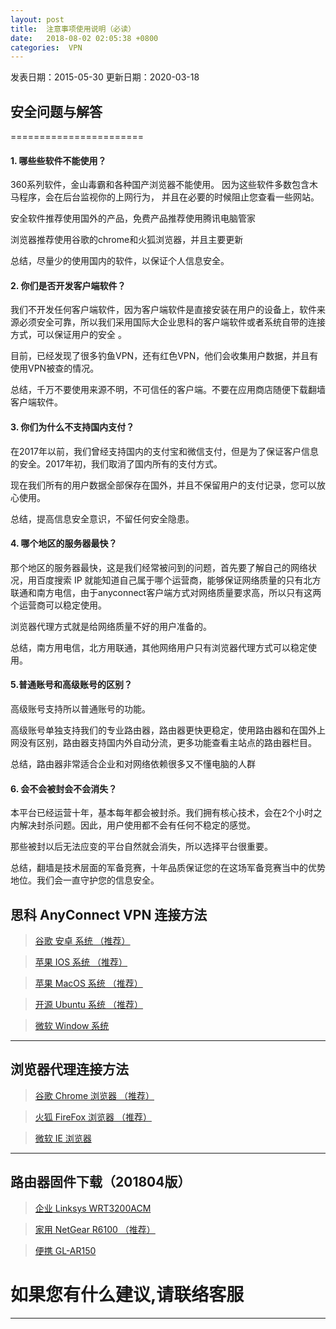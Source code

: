 ```yaml
---
layout: post
title:  注意事项使用说明（必读）
date:   2018-08-02 02:05:38 +0800
categories:  VPN
---
```

发表日期：2015-05-30
更新日期：2020-03-18

## 安全问题与解答
=======================

#### 1. 哪些些软件不能使用？

360系列软件，金山毒霸和各种国产浏览器不能使用。
因为这些软件多数包含木马程序，会在后台监视你的上网行为，
并且在必要的时候阻止您查看一些网站。

安全软件推荐使用国外的产品，免费产品推荐使用腾讯电脑管家

浏览器推荐使用谷歌的chrome和火狐浏览器，并且主要更新

总结，尽量少的使用国内的软件，以保证个人信息安全。

#### 2. 你们是否开发客户端软件？

我们不开发任何客户端软件，因为客户端软件是直接安装在用户的设备上，软件来源必须安全可靠，所以我们采用国际大企业思科的客户端软件或者系统自带的连接方式，可以保证用户的安全
。

目前，已经发现了很多钓鱼VPN，还有红色VPN，他们会收集用户数据，并且有使用VPN被查的情况。

总结，千万不要使用来源不明，不可信任的客户端。不要在应用商店随便下载翻墙客户端软件。

#### 3. 你们为什么不支持国内支付？

在2017年以前，我们曾经支持国内的支付宝和微信支付，但是为了保证客户信息的安全。2017年初，我们取消了国内所有的支付方式。

现在我们所有的用户数据全部保存在国外，并且不保留用户的支付记录，您可以放心使用。

总结，提高信息安全意识，不留任何安全隐患。

#### 4. 哪个地区的服务器最快？

那个地区的服务器最快，这是我们经常被问到的问题，首先要了解自己的网络状况，用百度搜索 IP 就能知道自己属于哪个运营商，能够保证网络质量的只有北方联通和南方电信，由于anyconnect客户端方式对网络质量要求高，所以只有这两个运营商可以稳定使用。

浏览器代理方式就是给网络质量不好的用户准备的。

总结，南方用电信，北方用联通，其他网络用户只有浏览器代理方式可以稳定使用。

#### 5.普通账号和高级账号的区别？

高级账号支持所以普通账号的功能。

高级账号单独支持我们的专业路由器，路由器更快更稳定，使用路由器和在国外上网没有区别，路由器支持国内外自动分流，更多功能查看主站点的路由器栏目。

总结，路由器非常适合企业和对网络依赖很多又不懂电脑的人群

#### 6. 会不会被封会不会消失？

本平台已经运营十年，基本每年都会被封杀。我们拥有核心技术，会在2个小时之内解决封杀问题。因此，用户使用都不会有任何不稳定的感觉。

那些被封以后无法应变的平台自然就会消失，所以选择平台很重要。

总结，翻墙是技术层面的军备竞赛，十年品质保证您的在这场军备竞赛当中的优势地位。我们会一直守护您的信息安全。


## 思科 AnyConnect VPN 连接方法

>[谷歌 安卓 系统 （推荐）](/2018/03/android/ "Android")

>[苹果 IOS 系统 （推荐）](/2018/03/ios/ "IOS")

>[苹果 MacOS 系统 （推荐）](/2018/02/mac/ "MacOS")

>[开源 Ubuntu 系统 （推荐）](/2018/03/ubuntu/ "Ubuntu")

>[微软 Window 系统](/2018/01/windows/ "Windows")

****
## 浏览器代理连接方法

>[谷歌 Chrome 浏览器 （推荐）](/2018/07/chrome/ "Chrome")

>[火狐 FireFox 浏览器 （推荐）](/2018/07/firefox/ "FireFox")

>[微软 IE 浏览器](/2018/01/ie/ "IE")

****
## 路由器固件下载（201804版）

>[企业 Linksys WRT3200ACM](/2018/04/router/ "企业")

>[家用 NetGear R6100 （推荐）](/2018/04/router/ "家用")

>[便携 GL-AR150](/2018/04/router/ "车载")

# 如果您有什么建议,请联络客服
****